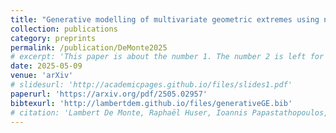 ```yaml
---
title: "Generative modelling of multivariate geometric extremes using normalising flows"
collection: publications
category: preprints
permalink: /publication/DeMonte2025
# excerpt: 'This paper is about the number 1. The number 2 is left for future work.'
date: 2025-05-09
venue: 'arXiv'
# slidesurl: 'http://academicpages.github.io/files/slides1.pdf'
paperurl: 'https://arxiv.org/pdf/2505.02957'
bibtexurl: 'http://lambertdem.github.io/files/generativeGE.bib'
# citation: 'Lambert De Monte, Raphaël Huser, Ioannis Papastathopoulos, Jordan Richards'
---
```

<!-- The contents above will be part of a list of publications, if the user clicks the link for the publication than the contents of section will be rendered as a full page, allowing you to provide more information about the paper for the reader. When publications are displayed as a single page, the contents of the above "citation" field will automatically be included below this section in a smaller font. -->
